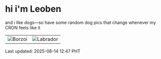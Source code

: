 # hi i'm Leoben

and i like dogs—so have some random dog pics that change whenever my CRON feels like it

|  |  |
|--------|----------|
| ![Borzoi](https://random-dog-vercel.vercel.app/api/random-borzoi?v=1755146862) | ![Labrador](https://random-dog-vercel.vercel.app/api/random-labrador?v=1755146862) |

Last updated: 2025-08-14 12:47 PHT
